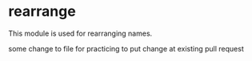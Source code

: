 rearrange
========
This module is used for rearranging names.

some change to file for practicing to put change at existing pull request
